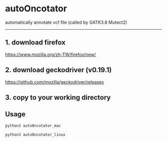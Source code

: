 # autoOncotator
automatically annotate vcf file (called by GATK3.8 Mutect2)

- - -
## 1. download firefox
https://www.mozilla.org/zh-TW/firefox/new/

## 2. download geckodriver (v0.19.1)
https://github.com/mozilla/geckodriver/releases

## 3. copy to your working directory

## Usage
```python
python3 autoOncotator_mac
```
```python
python3 autoOncotator_linux
```
